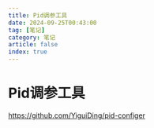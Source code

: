 ```yaml
---
title: Pid调参工具
date: 2024-09-25T00:43:00
tag: [笔记]
category: 笔记
article: false 
index: true
---
```


# Pid调参工具

<https://github.com/YiguiDing/pid-configer>
